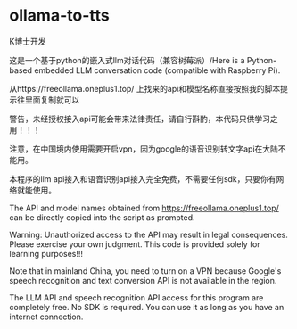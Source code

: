 # ollama-to-tts
K博士开发

这是一个基于python的嵌入式llm对话代码（兼容树莓派）/Here is a Python-based embedded LLM conversation code (compatible with Raspberry Pi).

从https://freeollama.oneplus1.top/
上找来的api和模型名称直接按照我的脚本提示往里面复制就可以

警告，未经授权接入api可能会带来法律责任，请自行斟酌，本代码只供学习之用！！！

注意，在中国境内使用需要开启vpn，因为google的语音识别转文字api在大陆不能用。

本程序的llm api接入和语音识别api接入完全免费，不需要任何sdk，只要你有网络就能使用。

The API and model names obtained from https://freeollama.oneplus1.top/ can be directly copied into the script as prompted.

Warning: Unauthorized access to the API may result in legal consequences. Please exercise your own judgment. This code is provided solely for learning purposes!!!

Note that in mainland China, you need to turn on a VPN because Google's speech recognition and text conversion API is not available in the region.

The LLM API and speech recognition API access for this program are completely free. No SDK is required. You can use it as long as you have an internet connection.

